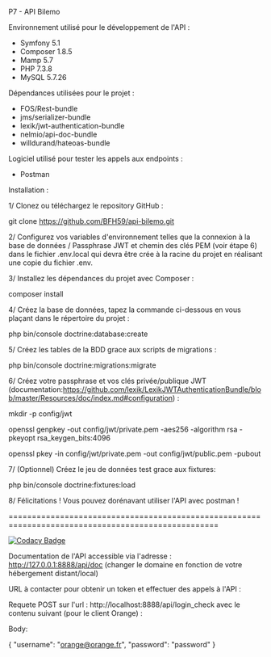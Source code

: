 P7 - API Bilemo

Environnement utilisé pour le développement de l'API :

- Symfony 5.1
- Composer 1.8.5
- Mamp 5.7
- PHP 7.3.8
- MySQL 5.7.26

Dépendances utilisées pour le projet :

- FOS/Rest-bundle
- jms/serializer-bundle
- lexik/jwt-authentication-bundle
- nelmio/api-doc-bundle
- willdurand/hateoas-bundle

Logiciel utilisé pour tester les appels aux endpoints : 

- Postman

Installation :

1/ Clonez ou téléchargez le repository GitHub :

git clone https://github.com/BFH59/api-bilemo.git

2/ Configurez vos variables d'environnement telles que la connexion à la base de données / Passphrase JWT et chemin des clés PEM (voir étape 6) dans le fichier .env.local qui devra être crée à la racine du projet en réalisant une copie du fichier .env.

3/ Installez les dépendances du projet avec Composer :

composer install

4/ Créez la base de données, tapez la commande ci-dessous en vous plaçant dans le répertoire du projet :

php bin/console doctrine:database:create

5/ Créez les tables de la BDD grace aux scripts de migrations :

 php bin/console doctrine:migrations:migrate
 
6/ Créez votre passphrase et vos clés privée/publique JWT (documentation:https://github.com/lexik/LexikJWTAuthenticationBundle/blob/master/Resources/doc/index.md#configuration) :

mkdir -p config/jwt

openssl genpkey -out config/jwt/private.pem -aes256 -algorithm rsa -pkeyopt rsa_keygen_bits:4096

openssl pkey -in config/jwt/private.pem -out config/jwt/public.pem -pubout
 
 
7/ (Optionnel) Créez le jeu de données test grace aux fixtures:

php bin/console doctrine:fixtures:load

8/ Félicitations ! Vous pouvez dorénavant utiliser l'API avec postman !

===================================================================================================

[![Codacy Badge](https://api.codacy.com/project/badge/Grade/0cac080a392f4fd0b8a05d4f75f123cd)](https://app.codacy.com/gh/BFH59/api-bilemo?utm_source=github.com&utm_medium=referral&utm_content=BFH59/api-bilemo&utm_campaign=Badge_Grade)

Documentation de l'API accessible via l'adresse : http://127.0.0.1:8888/api/doc (changer le domaine en fonction de votre hébergement distant/local)

URL à contacter pour obtenir un token et effectuer des appels à l'API :

Requete POST sur l'url : http://localhost:8888/api/login_check avec le contenu suivant (pour le client Orange) :

Body:

{
	"username": "orange@orange.fr",
	"password": "password"
}


